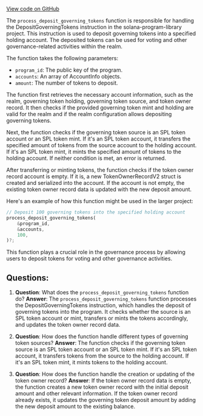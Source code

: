 [View code on GitHub](https://github.com/solana-labs/solana-program-library/governance/program/src/processor/process_deposit_governing_tokens.rs)

The `process_deposit_governing_tokens` function is responsible for handling the DepositGoverningTokens instruction in the solana-program-library project. This instruction is used to deposit governing tokens into a specified holding account. The deposited tokens can be used for voting and other governance-related activities within the realm.

The function takes the following parameters:

- `program_id`: The public key of the program.
- `accounts`: An array of AccountInfo objects.
- `amount`: The number of tokens to deposit.

The function first retrieves the necessary account information, such as the realm, governing token holding, governing token source, and token owner record. It then checks if the provided governing token mint and holding are valid for the realm and if the realm configuration allows depositing governing tokens.

Next, the function checks if the governing token source is an SPL token account or an SPL token mint. If it's an SPL token account, it transfers the specified amount of tokens from the source account to the holding account. If it's an SPL token mint, it mints the specified amount of tokens to the holding account. If neither condition is met, an error is returned.

After transferring or minting tokens, the function checks if the token owner record account is empty. If it is, a new TokenOwnerRecordV2 struct is created and serialized into the account. If the account is not empty, the existing token owner record data is updated with the new deposit amount.

Here's an example of how this function might be used in the larger project:

```rust
// Deposit 100 governing tokens into the specified holding account
process_deposit_governing_tokens(
    &program_id,
    &accounts,
    100,
)?;
```

This function plays a crucial role in the governance process by allowing users to deposit tokens for voting and other governance activities.
## Questions: 
 1. **Question**: What does the `process_deposit_governing_tokens` function do?
   **Answer**: The `process_deposit_governing_tokens` function processes the DepositGoverningTokens instruction, which handles the deposit of governing tokens into the program. It checks whether the source is an SPL token account or mint, transfers or mints the tokens accordingly, and updates the token owner record data.

2. **Question**: How does the function handle different types of governing token sources?
   **Answer**: The function checks if the governing token source is an SPL token account or an SPL token mint. If it's an SPL token account, it transfers tokens from the source to the holding account. If it's an SPL token mint, it mints tokens to the holding account.

3. **Question**: How does the function handle the creation or updating of the token owner record?
   **Answer**: If the token owner record data is empty, the function creates a new token owner record with the initial deposit amount and other relevant information. If the token owner record already exists, it updates the governing token deposit amount by adding the new deposit amount to the existing balance.